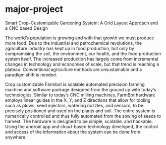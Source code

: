 # major-project
Smart Crop–Customizable Gardening System: A Grid Layout Approach and a CNC based Design

The world’s population is growing and with that growth we must produce more food. Due to the industrial and petrochemical revolutions, the agriculture industry has kept up in food production, but only by compromising the soil, the environment, our health, and the food production system itself. The increased production has largely come from incremental changes in technology and economies of scale, but that trend is reaching a plateau. Conventional agriculture methods are unsustainable and a paradigm shift is needed.

Crop customizable Farmbot is scalable automated precision farming machine and software package designed from the ground up with today’s technologies. Similar to today’s CNC milling machines, FarmBot hardware employs linear guides in the X, Y, and Z directions that allow for tooling such as plows, seed injectors, watering nozzles, and sensors, to be precisely positioned and used on the plants and soil. The entire system is numerically controlled and thus fully automated from the sowing of seeds to harvest. The hardware is designed to be simple, scalable, and hackable. Using the android app and cloud-based technology developed, the control and access of the information about the system can be done from anywhere.
